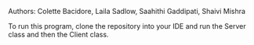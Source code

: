 Authors: Colette Bacidore, Laila Sadlow, Saahithi Gaddipati, Shaivi Mishra

To run this program, clone the repository into your IDE and run the Server class and then the Client class.
